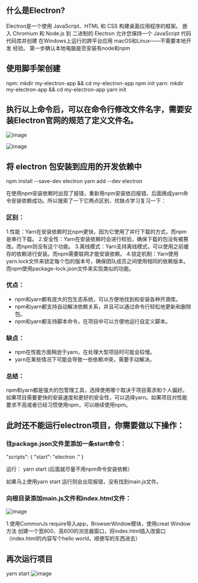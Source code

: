 ## 什么是Electron?
Electron是一个使用 JavaScript、HTML 和 CSS 构建桌面应用程序的框架。 嵌入 Chromium 和 Node.js 到 二进制的 Electron 允许您保持一个 JavaScript 代码代码库并创建 在Windows上运行的跨平台应用 macOS和Linux——不需要本地开发 经验。
第一步确认本地电脑是否安装有node和npm
## 使用脚手架创建
npm:
mkdir my-electron-app && cd my-electron-app
npm init
yarn:
mkdir my-electron-app && cd my-electron-app
yarn init
## 执行以上命令后，可以在命令行修改文件名字，需要安装Electron官网的规范了定义文件名。
![image](https://github.com/wuxin666789/Electron-Learning-Meadmes/assets/86199312/a9eeacff-36ae-4dbc-9a40-669cfbd620ce)

![image](https://github.com/wuxin666789/Electron-Learning-Meadmes/assets/86199312/445c4446-f9d8-498e-a95c-69944ffde4f3)

## 将 electron 包安装到应用的开发依赖中
npm install --save-dev electron
yarn add --dev electron

在使用npm安装依赖时出现了报错，重新用npm安装依旧报错，后面换成yarn命令安装依赖成功。所以搜索了一下它两点区别、优缺点学习复习一下：
### 区别：
1.性能：Yarn在安装依赖时比npm更快，因为它使用了并行下载的方式，而npm是串行下载。
2.安全性：Yarn在安装依赖时会进行校验，确保下载的包没有被篡改。而npm则没有这个功能。
3.离线模式：Yarn支持离线模式，可以使用之前缓存的依赖进行安装。而npm需要联网才能安装依赖。
4.锁定机制：Yarn使用yarn.lock文件来锁定每个包的版本号，确保团队成员之间使用相同的依赖版本。而npm使用package-lock.json文件来实现类似的功能。
### 优点：
- npm和yarn都有庞大的包生态系统，可以方便地找到和安装各种开源库。
- npm和yarn都支持自动解决依赖关系，并且可以通过命令行轻松地更新和删除包。
- npm和yarn都支持脚本命令，在项目中可以方便地运行自定义脚本。
### 缺点：
- npm在性能方面稍逊于yarn，在处理大型项目时可能会较慢。
- yarn在某些情况下可能会导致一些依赖冲突，需要手动解决。
### 总结：
npm和yarn都是强大的包管理工具，选择使用哪个取决于项目需求和个人偏好。如果项目需要更快的安装速度和更好的安全性，可以选择yarn。如果项目对性能要求不高或者已经习惯使用npm，可以继续使用npm。
## 此时还不能运行electron项目，你需要做以下操作：
### 往package.json文件里添加一条start命令：
 "scripts": {
    "start": "electron ."
  }

运行：
yarn start  (后面就尽量不用npm命令安装依赖）

如果马上使用yarn start 运行则会出现报错，没有找到main.js文件。
### 向根目录添加main.js文件和index.html文件：

![image](https://github.com/wuxin666789/Electron-Learning-Meadmes/assets/86199312/9ed9c483-8836-42d0-8634-2f1123c614b8)

1.使用CommonJs require导入app，BrowserWindow模块，使用creat
Window方法 创建一个宽800、高600的浏览器窗口，将index.html插入改窗口（index.html的内容写个hello world，顺便写的东西进去）
## 再次运行项目
yarn start 
![image](https://github.com/wuxin666789/Electron-Learning-Meadmes/assets/86199312/927136ee-fc4c-44d9-bba9-899daea67e69)


